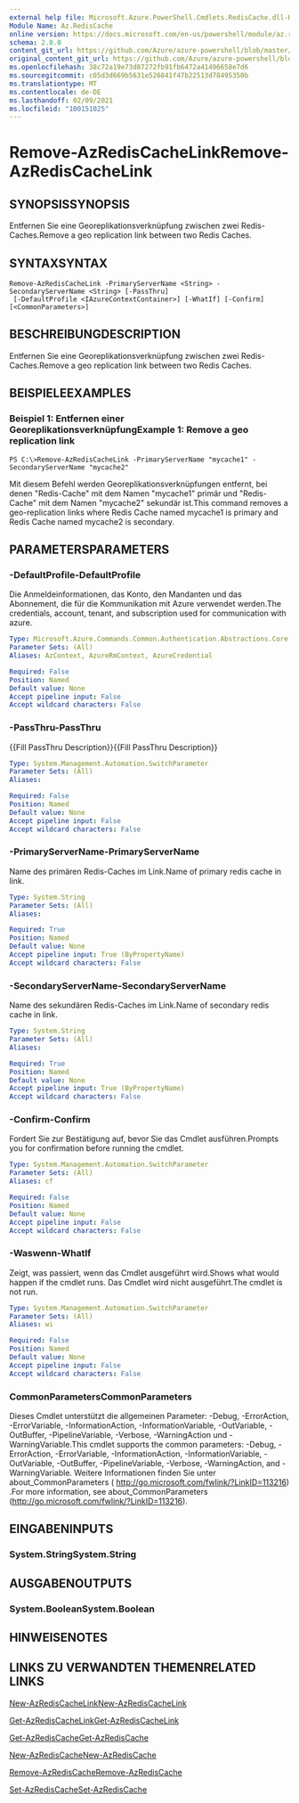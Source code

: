 ```yaml
---
external help file: Microsoft.Azure.PowerShell.Cmdlets.RedisCache.dll-Help.xml
Module Name: Az.RedisCache
online version: https://docs.microsoft.com/en-us/powershell/module/az.rediscache/remove-azrediscachelink
schema: 2.0.0
content_git_url: https://github.com/Azure/azure-powershell/blob/master/src/RedisCache/RedisCache/help/Remove-AzRedisCacheLink.md
original_content_git_url: https://github.com/Azure/azure-powershell/blob/master/src/RedisCache/RedisCache/help/Remove-AzRedisCacheLink.md
ms.openlocfilehash: 38c72a19e73d87272fb91fb6472a41496658e7d6
ms.sourcegitcommit: c05d3d669b5631e526841f47b22513d78495350b
ms.translationtype: MT
ms.contentlocale: de-DE
ms.lasthandoff: 02/09/2021
ms.locfileid: "100151025"
---
```

# <span data-ttu-id="2904a-101">Remove-AzRedisCacheLink</span><span class="sxs-lookup"><span data-stu-id="2904a-101">Remove-AzRedisCacheLink</span></span>

## <span data-ttu-id="2904a-102">SYNOPSIS</span><span class="sxs-lookup"><span data-stu-id="2904a-102">SYNOPSIS</span></span>
<span data-ttu-id="2904a-103">Entfernen Sie eine Georeplikationsverknüpfung zwischen zwei Redis-Caches.</span><span class="sxs-lookup"><span data-stu-id="2904a-103">Remove a geo replication link between two Redis Caches.</span></span>

## <span data-ttu-id="2904a-104">SYNTAX</span><span class="sxs-lookup"><span data-stu-id="2904a-104">SYNTAX</span></span>

```
Remove-AzRedisCacheLink -PrimaryServerName <String> -SecondaryServerName <String> [-PassThru]
 [-DefaultProfile <IAzureContextContainer>] [-WhatIf] [-Confirm] [<CommonParameters>]
```

## <span data-ttu-id="2904a-105">BESCHREIBUNG</span><span class="sxs-lookup"><span data-stu-id="2904a-105">DESCRIPTION</span></span>
<span data-ttu-id="2904a-106">Entfernen Sie eine Georeplikationsverknüpfung zwischen zwei Redis-Caches.</span><span class="sxs-lookup"><span data-stu-id="2904a-106">Remove a geo replication link between two Redis Caches.</span></span>

## <span data-ttu-id="2904a-107">BEISPIELE</span><span class="sxs-lookup"><span data-stu-id="2904a-107">EXAMPLES</span></span>

### <span data-ttu-id="2904a-108">Beispiel 1: Entfernen einer Georeplikationsverknüpfung</span><span class="sxs-lookup"><span data-stu-id="2904a-108">Example 1: Remove a geo replication link</span></span>
```
PS C:\>Remove-AzRedisCacheLink -PrimaryServerName "mycache1" -SecondaryServerName "mycache2"
```

<span data-ttu-id="2904a-109">Mit diesem Befehl werden Georeplikationsverknüpfungen entfernt, bei denen "Redis-Cache" mit dem Namen "mycache1" primär und "Redis-Cache" mit dem Namen "mycache2" sekundär ist.</span><span class="sxs-lookup"><span data-stu-id="2904a-109">This command removes a geo-replication links where Redis Cache named mycache1 is primary and Redis Cache named mycache2 is secondary.</span></span>

## <span data-ttu-id="2904a-110">PARAMETERS</span><span class="sxs-lookup"><span data-stu-id="2904a-110">PARAMETERS</span></span>

### <span data-ttu-id="2904a-111">-DefaultProfile</span><span class="sxs-lookup"><span data-stu-id="2904a-111">-DefaultProfile</span></span>
<span data-ttu-id="2904a-112">Die Anmeldeinformationen, das Konto, den Mandanten und das Abonnement, die für die Kommunikation mit Azure verwendet werden.</span><span class="sxs-lookup"><span data-stu-id="2904a-112">The credentials, account, tenant, and subscription used for communication with azure.</span></span>

```yaml
Type: Microsoft.Azure.Commands.Common.Authentication.Abstractions.Core.IAzureContextContainer
Parameter Sets: (All)
Aliases: AzContext, AzureRmContext, AzureCredential

Required: False
Position: Named
Default value: None
Accept pipeline input: False
Accept wildcard characters: False
```

### <span data-ttu-id="2904a-113">-PassThru</span><span class="sxs-lookup"><span data-stu-id="2904a-113">-PassThru</span></span>
<span data-ttu-id="2904a-114">{{Fill PassThru Description}}</span><span class="sxs-lookup"><span data-stu-id="2904a-114">{{Fill PassThru Description}}</span></span>

```yaml
Type: System.Management.Automation.SwitchParameter
Parameter Sets: (All)
Aliases:

Required: False
Position: Named
Default value: None
Accept pipeline input: False
Accept wildcard characters: False
```

### <span data-ttu-id="2904a-115">-PrimaryServerName</span><span class="sxs-lookup"><span data-stu-id="2904a-115">-PrimaryServerName</span></span>
<span data-ttu-id="2904a-116">Name des primären Redis-Caches im Link.</span><span class="sxs-lookup"><span data-stu-id="2904a-116">Name of primary redis cache in link.</span></span>

```yaml
Type: System.String
Parameter Sets: (All)
Aliases:

Required: True
Position: Named
Default value: None
Accept pipeline input: True (ByPropertyName)
Accept wildcard characters: False
```

### <span data-ttu-id="2904a-117">-SecondaryServerName</span><span class="sxs-lookup"><span data-stu-id="2904a-117">-SecondaryServerName</span></span>
<span data-ttu-id="2904a-118">Name des sekundären Redis-Caches im Link.</span><span class="sxs-lookup"><span data-stu-id="2904a-118">Name of secondary redis cache in link.</span></span>

```yaml
Type: System.String
Parameter Sets: (All)
Aliases:

Required: True
Position: Named
Default value: None
Accept pipeline input: True (ByPropertyName)
Accept wildcard characters: False
```

### <span data-ttu-id="2904a-119">-Confirm</span><span class="sxs-lookup"><span data-stu-id="2904a-119">-Confirm</span></span>
<span data-ttu-id="2904a-120">Fordert Sie zur Bestätigung auf, bevor Sie das Cmdlet ausführen.</span><span class="sxs-lookup"><span data-stu-id="2904a-120">Prompts you for confirmation before running the cmdlet.</span></span>

```yaml
Type: System.Management.Automation.SwitchParameter
Parameter Sets: (All)
Aliases: cf

Required: False
Position: Named
Default value: None
Accept pipeline input: False
Accept wildcard characters: False
```

### <span data-ttu-id="2904a-121">-Waswenn</span><span class="sxs-lookup"><span data-stu-id="2904a-121">-WhatIf</span></span>
<span data-ttu-id="2904a-122">Zeigt, was passiert, wenn das Cmdlet ausgeführt wird.</span><span class="sxs-lookup"><span data-stu-id="2904a-122">Shows what would happen if the cmdlet runs.</span></span>
<span data-ttu-id="2904a-123">Das Cmdlet wird nicht ausgeführt.</span><span class="sxs-lookup"><span data-stu-id="2904a-123">The cmdlet is not run.</span></span>

```yaml
Type: System.Management.Automation.SwitchParameter
Parameter Sets: (All)
Aliases: wi

Required: False
Position: Named
Default value: None
Accept pipeline input: False
Accept wildcard characters: False
```

### <span data-ttu-id="2904a-124">CommonParameters</span><span class="sxs-lookup"><span data-stu-id="2904a-124">CommonParameters</span></span>
<span data-ttu-id="2904a-125">Dieses Cmdlet unterstützt die allgemeinen Parameter: -Debug, -ErrorAction, -ErrorVariable, -InformationAction, -InformationVariable, -OutVariable, -OutBuffer, -PipelineVariable, -Verbose, -WarningAction und -WarningVariable.</span><span class="sxs-lookup"><span data-stu-id="2904a-125">This cmdlet supports the common parameters: -Debug, -ErrorAction, -ErrorVariable, -InformationAction, -InformationVariable, -OutVariable, -OutBuffer, -PipelineVariable, -Verbose, -WarningAction, and -WarningVariable.</span></span> <span data-ttu-id="2904a-126">Weitere Informationen finden Sie unter about_CommonParameters ( http://go.microsoft.com/fwlink/?LinkID=113216) .</span><span class="sxs-lookup"><span data-stu-id="2904a-126">For more information, see about_CommonParameters (http://go.microsoft.com/fwlink/?LinkID=113216).</span></span>

## <span data-ttu-id="2904a-127">EINGABEN</span><span class="sxs-lookup"><span data-stu-id="2904a-127">INPUTS</span></span>

### <span data-ttu-id="2904a-128">System.String</span><span class="sxs-lookup"><span data-stu-id="2904a-128">System.String</span></span>

## <span data-ttu-id="2904a-129">AUSGABEN</span><span class="sxs-lookup"><span data-stu-id="2904a-129">OUTPUTS</span></span>

### <span data-ttu-id="2904a-130">System.Boolean</span><span class="sxs-lookup"><span data-stu-id="2904a-130">System.Boolean</span></span>

## <span data-ttu-id="2904a-131">HINWEISE</span><span class="sxs-lookup"><span data-stu-id="2904a-131">NOTES</span></span>

## <span data-ttu-id="2904a-132">LINKS ZU VERWANDTEN THEMEN</span><span class="sxs-lookup"><span data-stu-id="2904a-132">RELATED LINKS</span></span>

[<span data-ttu-id="2904a-133">New-AzRedisCacheLink</span><span class="sxs-lookup"><span data-stu-id="2904a-133">New-AzRedisCacheLink</span></span>](./New-AzRedisCacheLink.md)

[<span data-ttu-id="2904a-134">Get-AzRedisCacheLink</span><span class="sxs-lookup"><span data-stu-id="2904a-134">Get-AzRedisCacheLink</span></span>](./Get-AzRedisCacheLink.md)

[<span data-ttu-id="2904a-135">Get-AzRedisCache</span><span class="sxs-lookup"><span data-stu-id="2904a-135">Get-AzRedisCache</span></span>](./Get-AzRedisCache.md)

[<span data-ttu-id="2904a-136">New-AzRedisCache</span><span class="sxs-lookup"><span data-stu-id="2904a-136">New-AzRedisCache</span></span>](./New-AzRedisCache.md)

[<span data-ttu-id="2904a-137">Remove-AzRedisCache</span><span class="sxs-lookup"><span data-stu-id="2904a-137">Remove-AzRedisCache</span></span>](./Remove-AzRedisCache.md)

[<span data-ttu-id="2904a-138">Set-AzRedisCache</span><span class="sxs-lookup"><span data-stu-id="2904a-138">Set-AzRedisCache</span></span>](./Set-AzRedisCache.md)